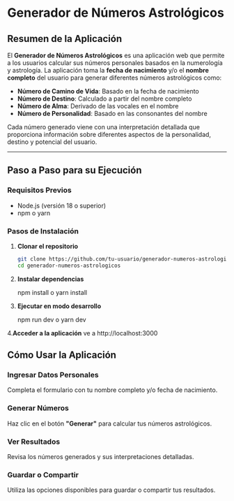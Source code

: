 # Generador de Números Astrológicos

## Resumen de la Aplicación

El **Generador de Números Astrológicos** es una aplicación web que permite a los usuarios calcular sus números personales basados en la numerología y astrología. La aplicación toma la **fecha de nacimiento** y/o el **nombre completo** del usuario para generar diferentes números astrológicos como:

- **Número de Camino de Vida**: Basado en la fecha de nacimiento
- **Número de Destino**: Calculado a partir del nombre completo
- **Número de Alma**: Derivado de las vocales en el nombre
- **Número de Personalidad**: Basado en las consonantes del nombre

Cada número generado viene con una interpretación detallada que proporciona información sobre diferentes aspectos de la personalidad, destino y potencial del usuario.

---

## Paso a Paso para su Ejecución

### Requisitos Previos

- Node.js (versión 18 o superior)
- npm o yarn

### Pasos de Instalación

1. **Clonar el repositorio**
   ```bash
   git clone https://github.com/tu-usuario/generador-numeros-astrologicos.git
   cd generador-numeros-astrologicos
2. **Instalar dependencias**

   npm install
   o 
   yarn install
4. **Ejecutar en modo desarrollo**

   npm run dev
   o
   yarn dev
   
4.**Acceder a la aplicación**
   ve a http://localhost:3000

## Cómo Usar la Aplicación

### Ingresar Datos Personales
Completa el formulario con tu nombre completo y/o fecha de nacimiento.

### Generar Números
Haz clic en el botón **"Generar"** para calcular tus números astrológicos.

### Ver Resultados
Revisa los números generados y sus interpretaciones detalladas.

### Guardar o Compartir
Utiliza las opciones disponibles para guardar o compartir tus resultados.
